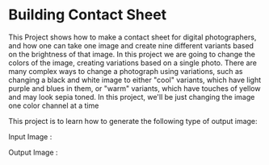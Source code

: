 # Building Contact Sheet
This Project shows how to make a contact sheet for digital photographers, and how one can take one image and create nine different variants based on the brightness of that image. In this project we are going to change the colors of the image, creating variations based on a single photo. There are many complex ways to change a photograph using variations, such as changing a black and white image to either "cool" variants, which have light purple and blues in them, or "warm" variants, which have touches of yellow and may look sepia toned. In this project, we'll be just changing the image one color channel at a time

This project is to learn how to generate the following type of output image:

Input Image :





Output Image :
